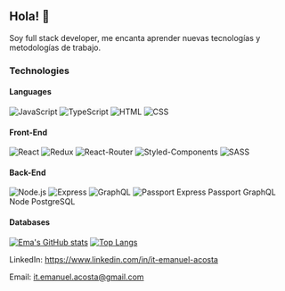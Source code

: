 ##  Hola! 👋

Soy full stack developer, me encanta aprender nuevas tecnologías y metodologías de trabajo.

### Technologies

#### Languages
 ![JavaScript](https://img.shields.io/badge/JavaScript-F7DF1E?style=for-the-badge&logo=javascript&logoColor=black)
 ![TypeScript](https://img.shields.io/badge/TypeScript-007ACC?style=for-the-badge&logo=typescript&logoColor=white)
 ![HTML](https://img.shields.io/badge/HTML-239120?style=for-the-badge&logo=html5&logoColor=white)
 ![CSS](https://img.shields.io/badge/CSS-239120?&style=for-the-badge&logo=css3&logoColor=white)

#### Front-End
![React](https://img.shields.io/badge/React-20232A?style=for-the-badge&logo=react&logoColor=61DAFB)
![Redux](https://img.shields.io/badge/Redux-593D88?style=for-the-badge&logo=redux&logoColor=white)
![React-Router](https://img.shields.io/badge/React_Router-CA4245?style=for-the-badge&logo=react-router&logoColor=white)
![Styled-Components](https://img.shields.io/badge/styled--components-DB7093?style=for-the-badge&logo=styled-components&logoColor=white)
![SASS](https://img.shields.io/badge/Sass-CC6699?style=for-the-badge&logo=sass&logoColor=white)


#### Back-End
  ![Node.js](https://img.shields.io/badge/node.js-%2343853D.svg?style=for-the-badge&logo=node-dot-js&logoColor=white)
  ![Express](https://img.shields.io/badge/express.js-%23404d59.svg?style=for-the-badge&logo=express&logoColor=%2361DAFB)
  ![GraphQL](https://img.shields.io/badge/-GraphQL-E10098?style=for-the-badge&logo=graphql&color=ff69b4)
  ![Passport](https://img.shields.io/badge/passport-%23404d59.svg?style=for-the-badge&logo=passport&logoColor=%2361DAFB)
  Express
  Passport
  GraphQL 
  Node
  PostgreSQL 
  
 
#### Databases
  
  


[![Ema's GitHub stats](https://github-readme-stats.vercel.app/api?username=ekel7&count_private=true)](https://github.com/anuraghazra/github-readme-stats) [![Top Langs](https://github-readme-stats.vercel.app/api/top-langs/?username=ekel7&count_private=true&layout=compact)](https://github.com/anuraghazra/github-readme-stats)


LinkedIn: https://www.linkedin.com/in/it-emanuel-acosta

Email: it.emanuel.acosta@gmail.com


<!--
**ekel7/ekel7** is a ✨ _special_ ✨ repository because its `README.md` (this file) appears on your GitHub profile.

Here are some ideas to get you started:

- 🔭 I’m currently working on ...
- 🌱 I’m currently learning ...
- 👯 I’m looking to collaborate on ...
- 🤔 I’m looking for help with ...
- 💬 Ask me about ...
- 📫 How to reach me: ...
- 😄 Pronouns: ...
- ⚡ Fun fact: ...
-->
